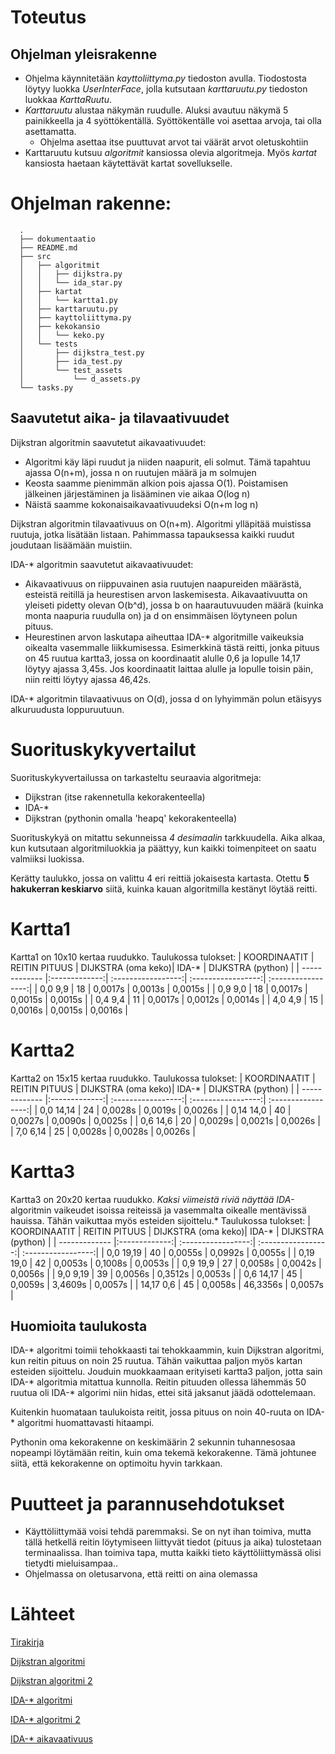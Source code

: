 # Toteutus

## Ohjelman yleisrakenne
- Ohjelma käynnitetään *kayttoliittyma.py* tiedoston avulla. Tiodostosta löytyy luokka *UserInterFace*, jolla kutsutaan *karttaruutu.py* tiedoston luokkaa *KarttaRuutu*.
- *Karttaruutu* alustaa näkymän ruudulle. Aluksi avautuu näkymä 5 painikkeella ja 4 syöttökentällä. Syöttökentälle voi asettaa arvoja, tai olla asettamatta.
   - Ohjelma asettaa itse puuttuvat arvot tai väärät arvot oletuskohtiin
- Karttaruutu kutsuu *algoritmit* kansiossa olevia algoritmeja. Myös *kartat* kansiosta haetaan käytettävät kartat sovellukselle.

# Ohjelman rakenne:

      .
      ├── dokumentaatio
      ├── README.md
      ├── src
      │   ├── algoritmit
      │   │   ├── dijkstra.py
      │   │   └── ida_star.py
      │   ├── kartat
      │   │   └── kartta1.py
      │   ├── karttaruutu.py
      │   ├── kayttoliittyma.py
      │   ├── kekokansio
      │   │   └── keko.py
      │   └── tests
      │       ├── dijkstra_test.py
      │       ├── ida_test.py
      │       └── test_assets
      │           └── d_assets.py
      └── tasks.py

## Saavutetut aika- ja tilavaativuudet
Dijkstran algoritmin saavutetut aikavaativuudet:
- Algoritmi käy läpi ruudut ja niiden naapurit, eli solmut. Tämä tapahtuu ajassa O(n+m), jossa n on ruutujen määrä ja m solmujen
- Keosta saamme pienimmän alkion pois ajassa O(1). Poistamisen jälkeinen järjestäminen ja lisääminen vie aikaa O(log n)
- Näistä saamme kokonaisaikavaativuudeksi O(n+m log n)

Dijkstran algoritmin tilavaativuus on O(n+m). Algoritmi ylläpitää muistissa ruutuja, jotka lisätään listaan. Pahimmassa tapauksessa kaikki ruudut joudutaan lisäämään muistiin.

IDA-* algoritmin saavutetut aikavaativuudet:
- Aikavaativuus on riippuvainen asia ruutujen naapureiden määrästä, esteistä reitillä ja heurestisen arvon laskemisesta. Aikavaativuutta on yleiseti pidetty olevan O(b^d), jossa b on haarautuvuuden määrä (kuinka monta naapuria ruudulla on) ja d on ensimmäisen löytyneen polun pituus.
- Heurestinen arvon laskutapa aiheuttaa IDA-* algoritmille vaikeuksia oikealta vasemmalle liikkumisessa. Esimerkkinä tästä reitti, jonka pituus on 45 ruutua kartta3, jossa on koordinaatit alulle 0,6 ja lopulle 14,17 löytyy ajassa 3,45s. Jos koordinaatit laittaa alulle ja lopulle toisin päin, niin reitti löytyy ajassa 46,42s.

IDA-* algoritmin tilavaativuus on O(d), jossa d on lyhyimmän polun etäisyys alkuruudusta loppuruutuun.

# Suorituskykyvertailut

Suorituskykyvertailussa on tarkasteltu seuraavia algoritmeja:
- Dijkstran (itse rakennetulla kekorakenteella)
- IDA-*
- Dijkstran (pythonin omalla 'heapq' kekorakenteella)

Suorituskykyä on mitattu sekunneissa *4 desimaalin* tarkkuudella. Aika alkaa, kun kutsutaan algoritmiluokkia ja päättyy, kun kaikki toimenpiteet on saatu valmiiksi luokissa.

Kerätty taulukko, jossa on valittu 4 eri reittiä jokaisesta kartasta. Otettu **5 hakukerran keskiarvo** siitä, kuinka kauan algoritmilla kestänyt löytää reitti.

# Kartta1
Kartta1 on 10x10 kertaa ruudukko. Taulukossa tulokset:
| KOORDINAATIT  | REITIN PITUUS | DIJKSTRA (oma keko)| IDA-*              | DIJKSTRA (python)  |
| ------------- |:-------------:| :-----------------:| :-----------------:| :-----------------:|
| 0,0    9,9    | 18            | 0,0017s            | 0,0013s            | 0,0015s            |
| 0,9    9,0    | 18            | 0,0017s            | 0,0015s            | 0,0015s            |
| 0,4    9,4    | 11            | 0,0017s            | 0,0012s            | 0,0014s            |
| 4,0    4,9    | 15            | 0,0016s            | 0,0015s            | 0,0016s            |

# Kartta2
Kartta2 on 15x15 kertaa ruudukko. Taulukossa tulokset:
| KOORDINAATIT  | REITIN PITUUS | DIJKSTRA (oma keko)| IDA-*              | DIJKSTRA (python)  |
| ------------- |:-------------:| :-----------------:| :-----------------:| :-----------------:|
| 0,0   14,14   | 24            | 0,0028s            | 0,0019s            | 0,0026s            |
| 0,14  14,0    | 40            | 0,0027s            | 0,0090s            | 0,0025s            |
| 0,6   14,6    | 20            | 0,0029s            | 0,0021s            | 0,0026s            |
| 7,0    6,14   | 25            | 0,0028s            | 0,0028s            | 0,0026s            |

# Kartta3
Kartta3 on 20x20 kertaa ruudukko. *Kaksi viimeistä riviä näyttää IDA-* algoritmin vaikeudet isoissa reiteissä ja vasemmalta oikealle mentävissä hauissa. Tähän vaikuttaa myös esteiden sijoittelu.* Taulukossa tulokset:
| KOORDINAATIT  | REITIN PITUUS | DIJKSTRA (oma keko)| IDA-*              | DIJKSTRA (python)  |
| ------------- |:-------------:| :-----------------:| :-----------------:| :-----------------:|
| 0,0   19,19   | 40            | 0,0055s            | 0,0992s            | 0,0055s            |
| 0,19  19,0    | 42            | 0,0053s            | 0,1008s            | 0,0053s            |
| 0,9   19,9    | 27            | 0,0058s            | 0,0042s            | 0,0056s            |
| 9,0    9,19   | 39            | 0,0056s            | 0,3512s            | 0,0053s            |
| 0,6   14,17   | 45            | 0,0059s            | 3,4609s            | 0,0057s            |
| 14,17  0,6    | 45            | 0,0058s            | 46,3356s           | 0,0057s            |

## Huomioita taulukosta

IDA-* algoritmi toimii tehokkaasti tai tehokkaammin, kuin Dijkstran algoritmi, kun reitin pituus on noin 25 ruutua. Tähän vaikuttaa paljon myös kartan esteiden sijoittelu. Jouduin muokkaamaan erityiseti kartta3 paljon, jotta sain IDA-* algoritmia mitattua kunnolla. Reitin pituuden ollessa lähemmäs 50 ruutua oli IDA-* algorimi niin hidas, ettei sitä jaksanut jäädä odottelemaan.

Kuitenkin huomataan taulukoista reitit, jossa pituus on noin 40-ruuta on IDA-* algoritmi huomattavasti hitaampi.

Pythonin oma kekorakenne on keskimäärin 2 sekunnin tuhannesosaa nopeampi löytämään reitin, kuin oma tekemä kekorakenne. Tämä johtunee siitä, että kekorakenne on optimoitu hyvin tarkkaan.

# Puutteet ja parannusehdotukset
- Käyttöliittymää voisi tehdä paremmaksi. Se on nyt ihan toimiva, mutta tällä hetkellä reitin löytymiseen liittyvät tiedot (pituus ja aika) tulostetaan terminaalissa. Ihan toimiva tapa, mutta kaikki tieto käyttöliittymässä olisi tietydti mieluisampaa..
- Ohjelmassa on oletusarvona, että reitti on aina olemassa

# Lähteet
[Tirakirja](https://www.cs.helsinki.fi/u/ahslaaks/tirakirja/)

[Dijkstran algoritmi](https://en.wikipedia.org/wiki/Dijkstra%27s_algorithm)

[Dijkstran algoritmi 2](https://www.udacity.com/blog/2021/10/implementing-dijkstras-algorithm-in-python.html)

[IDA-* algoritmi](https://en.wikipedia.org/wiki/Iterative_deepening_A*)

[IDA-* algoritmi 2](https://algorithmsinsight.wordpress.com/graph-theory-2/ida-star-algorithm-in-general/)

[IDA-* aikavaativuus](https://stackoverflow.com/questions/54490981/artificial-intelligence-time-complexity-of-ida-search)
